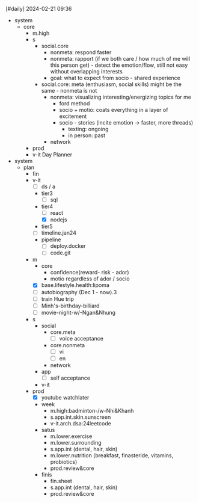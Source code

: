 [#daily]
2024-02-21
09:36

- system
	- core
		- m.high 
		- s
			- social.core
				- nonmeta: respond faster
				- nonmeta: rapport (if we both care / how much of me will this person get) - detect the emotion/flow, still not easy without overlapping interests
				- goal: what to expect from socio - shared experience
			- social.core: meta (enthusiasm, social skills) might be the same - nonmeta is not
				- nonmeta: visualizing interesting/energizing topics for me
					- ford method
					- socio + motio: coats everything in a layer of excitement
					- socio - stories (incite emotion -> faster, more threads)
						- texting: ongoing
						- in person: past
				- network
		- prod
		- v-it
Day Planner
- system
	- plan
		- fin
		- v-it
			- [ ] ds / a
			- tier3
				- [ ] sql
			- tier4
				- [ ] react
				- [x] nodejs
			- tier5
			- [ ] timeline.jan24
			- pipeline
				- [ ] deploy.docker
				- [ ] code.git
		- m
			- core
				- confidence(reward- risk - ador)
				- motio regardless of ador / socio 
			- [x] base.lifestyle.health:lipoma
			- [ ] autobiography (Dec 1 - now).3
			- [ ] train Hue trip
			- [ ] Minh's-birthday-billiard
			- [ ] movie-night-w/-Ngan&Nhung
		- s
			- social
				- core.meta
					- [ ] voice acceptance
				- core.nonmeta
					- [ ] vi
					- [ ] en
				- network
			- app
				- [ ] self acceptance
			- v-it
		- prod
			- [x] youtube watchlater
			- week
				- m.high:badminton-/w-Nhi&Khanh
				- s.app.int.skin.sunscreen
				- v-it.arch.dsa:24leetcode
			- satus
				- m.lower.exercise
				- m.lower.surrounding
				- s.app.int (dental, hair, skin)
				- m.lower.nutrition (breakfast, finasteride, vitamins, probiotics)
				- prod.review&core
			- finis
				- fin.sheet
				- s.app.int (dental, hair, skin)
				- prod.review&core